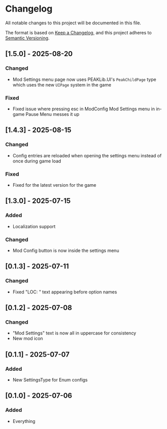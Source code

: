 # Changelog

All notable changes to this project will be documented in this file.

The format is based on [Keep a Changelog](https://keepachangelog.com/en/1.1.0/),
and this project adheres to [Semantic Versioning](https://semver.org/spec/v2.0.0.html).

## [1.5.0] - 2025-08-20

### Changed

- Mod Settings menu page now uses PEAKLib.UI's `PeakChildPage` type which uses the new `UIPage` system in the game

### Fixed

- Fixed issue where pressing esc in ModConfig Mod Settings menu in in-game Pause Menu messes it up

## [1.4.3] - 2025-08-15

### Changed

- Config entries are reloaded when opening the settings menu instead of once during game load

### Fixed

- Fixed for the latest version for the game

## [1.3.0] - 2025-07-15

### Added

- Localization support

### Changed

- Mod Config button is now inside the settings menu

## [0.1.3] - 2025-07-11

### Changed

- Fixed "LOC: " text appearing before option names

## [0.1.2] - 2025-07-08

### Changed

- "Mod Settings" text is now all in uppercase for consistency
- New mod icon

## [0.1.1] - 2025-07-07

### Added

- New SettingsType for Enum configs

## [0.1.0] - 2025-07-06

### Added

- Everything
